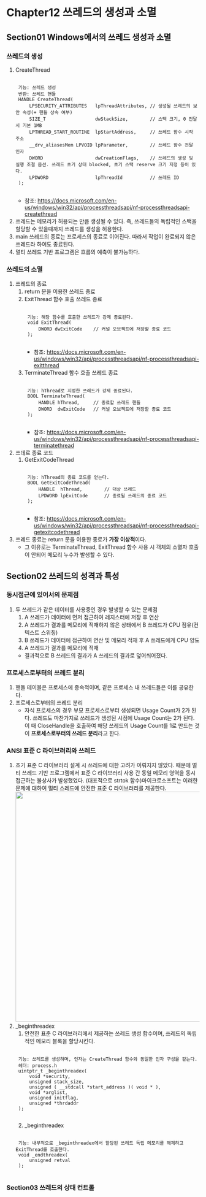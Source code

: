 # Chapter12 쓰레드의 생성과 소멸
## Section01 Windows에서의 쓰레드 생성과 소멸
### 쓰레드의 생성
1. CreateThread
    <pre><code>
    기능: 쓰레드 생성
    반환: 쓰레드 핸들
    HANDLE CreateThread(
        LPSECURITY_ATTRIBUTES   lpThreadAttributes, // 생성될 쓰레드의 보안 속성(+ 핸들 상속 여부)
        SIZE_T                  dwStackSize,        // 스택 크기, 0 전달 시 기본 1MB
        LPTHREAD_START_ROUTINE  lpStartAddress,     // 쓰레드 함수 시작 주소
        __drv_aliasesMem LPVOID lpParameter,        // 쓰레드 함수 전달 인자
        DWORD                   dwCreationFlags,    // 쓰레드의 생성 및 실행 조절 옵션. 쓰레드 초기 상태 blocked, 초기 스택 reserve 크기 지정 등이 있다. 
        LPDWORD                 lpThreadId          // 쓰레드 ID
    );
    </code></pre>
    * 참조: https://docs.microsoft.com/en-us/windows/win32/api/processthreadsapi/nf-processthreadsapi-createthread
2. 쓰레드는 메모리가 허용되는 만큼 생성될 수 있다. 즉, 쓰레드들의 독립적인 스택을 할당할 수 있을때까지 쓰레드를 생성을 허용한다.
3. main 쓰레드의 종료는 프로세스의 종료로 이어진다. 따라서 작업이 완료되지 않은 쓰레드라 하여도 종료된다.
4. 멀티 쓰레드 기반 프로그램은 흐름의 예측이 불가능하다.

### 쓰레드의 소멸
1. 쓰레드의 종료
    1) return 문을 이용한 쓰레드 종료
    2) ExitThread 함수 호출 쓰레드 종료
        <pre><code>
        기능: 해당 함수를 호출한 쓰레드가 강제 종료된다.
        void ExitThread(
            DWORD dwExitCode    // 커널 오브젝트에 저장할 종료 코드
        );
        </code></pre>
        * 참조: https://docs.microsoft.com/en-us/windows/win32/api/processthreadsapi/nf-processthreadsapi-exitthread
    3) TerminateThread 함수 호출 쓰레드 종료
        <pre><code>
        기능: hThread로 지정한 쓰레드가 강제 종료된다.
        BOOL TerminateThread(
            HANDLE hThread,     // 종료할 쓰레드 핸들
            DWORD  dwExitCode   // 커널 오브젝트에 저장할 종료 코드
        );
        </code></pre>
        * 참조: https://docs.microsoft.com/en-us/windows/win32/api/processthreadsapi/nf-processthreadsapi-terminatethread
2. 쓰데르 종료 코드
    1) GetExitCodeThread
        <pre><code>
        기능: hThread의 종료 코드를 얻는다.
        BOOL GetExitCodeThread(
            HANDLE  hThread,        // 대상 쓰레드
            LPDWORD lpExitCode      // 종료될 쓰레드의 종료 코드
        );
        </code></pre>
        * 참조: https://docs.microsoft.com/en-us/windows/win32/api/processthreadsapi/nf-processthreadsapi-getexitcodethread
3. 쓰레드 종료는 return 문을 이용한 종료가 **가장 이상적**이다.
     * 그 이유로는 TerminateThread, ExitThread 함수 사용 시 객체의 소멸자 호출이 안되어 메모리 누수가 발생할 수 있다.

## Section02 쓰레드의 성격과 특성
### 동시접근에 있어서의 문제점
1. 두 쓰레드가 같은 데이터를 사용중인 경우 발생할 수 있는 문제점
    1) A 쓰레드가 데이터에 먼저 접근하여 레지스터에 저장 후 연산
    2) A 쓰레드가 결과를 메모리에 적재하지 않은 상태에서 B 쓰레드가 CPU 점유(컨텍스트 스위칭)
    3) B 쓰레드가 데이터에 접근하여 연산 및 메모리 적재 후 A 쓰레드에게 CPU 양도
    4) A 쓰레드가 결과를 메모리에 적재
    * 결과적으로 B 쓰레드의 결과가 A 쓰레드의 결과로 덮어씌어졌다.

### 프로세스로부터의 쓰레드 분리
1. 핸들 테이블은 프로세스에 종속적이며, 같은 프로세스 내 쓰레드들은 이를 공유한다.
2. 프로세스로부터의 쓰레드 분리
    * 자식 프로세스의 경우 부모 프로세스로부터 생성되면 Usage Count가 2가 된다. 쓰레드도 마찬가지로 쓰레드가 생성된 시점에 Usage Count는 2가 된다. 이 때 CloseHandle을 호출하여 해당 쓰레드의 Usage Count를 1로 만드는 것이 **프로세스로부터의 쓰레드 분리**라고 한다.

### ANSI 표준 C 라이브러리와 쓰레드
1. 초기 표준 C 라이브러리 설계 시 쓰레드에 대한 고려가 이뤄지지 않았다. 때문에 멀티 쓰레드 기반 프로그램에서 표준 C 라이브러리 사용 간 동일 메모리 영역을 동시 접근하는 불상사가 발생했었다. (대표적으로 strtok 함수)마이크로소프트는 이러한 문제에 대하여 멀티 스레드에 안전한 표준 C 라이브러리를 제공한다.
    <img width=600 src="https://user-images.githubusercontent.com/95362065/148686025-3e948914-d5e7-4e21-86d1-391fbc14d2c7.png">
2. _beginthreadex
    1) 안전한 표준 C 라이브러리에서 제공하는 쓰레드 생성 함수이며, 쓰레드의 독립적인 메모리 블록을 할당시킨다.
    <pre><code>
    기능: 쓰레드를 생성하며, 인자는 CreateThread 함수와 동일한 인자 구성을 같는다.
    헤더: process.h
    uintptr_t _beginthreadex(
        void *security,
        unsigned stack_size,
        unsigned ( __stdcall *start_address )( void * ),
        void *arglist,
        unsigned initflag,
        unsigned *thrdaddr
    );
    </code></pre>
    2) _beginthreadex
    <pre><code>
    기능: 내부적으로 _beginthreadex에서 할당된 쓰레드 독립 메모리를 해제하고 ExitThread를 호출한다.
    void _endthreadex(
        unsigned retval
    );
    </code></pre>

### Section03 쓰레드의 상태 컨트롤
